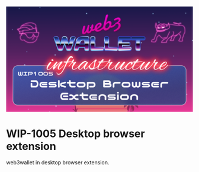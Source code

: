 ![image](../v3/images/1005.png)

# WIP-1005 Desktop browser extension

web3wallet in desktop browser extension. 